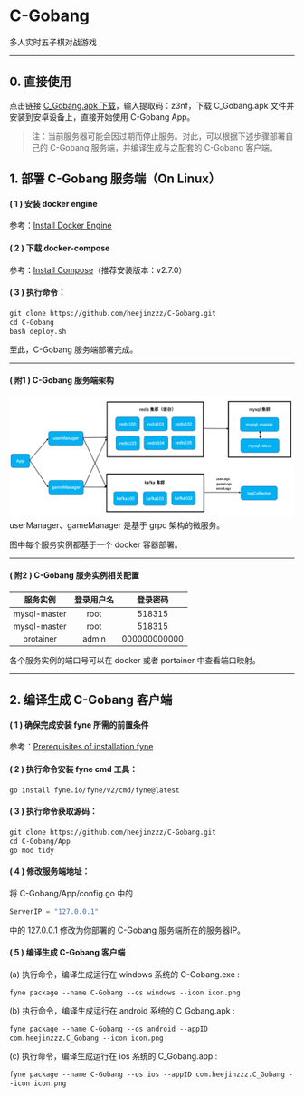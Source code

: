 # C-Gobang
多人实时五子棋对战游戏

---

## 0. 直接使用
点击链接 [C_Gobang.apk 下载](https://pan.xunlei.com/s/VNCyoSPqTtkvTCYFWerEarHbA1)，输入提取码：z3nf，下载 C_Gobang.apk 文件并安装到安卓设备上，直接开始使用 C-Gobang App。

> 注：当前服务器可能会因过期而停止服务。对此，可以根据下述步骤部署自己的 C-Gobang 服务端，并编译生成与之配套的 C-Gobang 客户端。

## 1. 部署 C-Gobang 服务端（On Linux）
#### ( 1 ) 安装 docker engine
参考：[Install Docker Engine](https://docs.docker.com/engine/install/)
#### ( 2 ) 下载 docker-compose
参考：[Install Compose](https://docs.docker.com/compose/install/linux/)（推荐安装版本：v2.7.0）
#### ( 3 ) 执行命令：
```shell
git clone https://github.com/heejinzzz/C-Gobang.git
cd C-Gobang
bash deploy.sh 
```
至此，C-Gobang 服务端部署完成。

---
#### ( 附1 ) C-Gobang 服务端架构
![C-Gobang 服务端架构图](https://github.com/heejinzzz/C-Gobang/blob/main/architecture.png)
userManager、gameManager 是基于 grpc 架构的微服务。

图中每个服务实例都基于一个 docker 容器部署。

---
#### ( 附2 ) C-Gobang 服务实例相关配置
| 服务实例 | 登录用户名 | 登录密码 |
| :---: | :---: | :---: |
| mysql-master | root | 518315 |
| mysql-master | root | 518315 |
| protainer | admin | 000000000000 |

各个服务实例的端口号可以在 docker 或者 portainer 中查看端口映射。

---
## 2. 编译生成 C-Gobang 客户端
#### ( 1 ) 确保完成安装 fyne 所需的前置条件
参考：[Prerequisites of installation fyne](https://developer.fyne.io/started/#prerequisites)
#### ( 2 ) 执行命令安装 fyne cmd 工具：
```shell
go install fyne.io/fyne/v2/cmd/fyne@latest
```
#### ( 3 ) 执行命令获取源码：
```shell
git clone https://github.com/heejinzzz/C-Gobang.git
cd C-Gobang/App
go mod tidy
```
#### ( 4 ) 修改服务端地址：
将 C-Gobang/App/config.go 中的
```go
ServerIP = "127.0.0.1"
```
中的 127.0.0.1 修改为你部署的 C-Gobang 服务端所在的服务器IP。
#### ( 5 ) 编译生成 C-Gobang 客户端
(a) 执行命令，编译生成运行在 windows 系统的 C-Gobang.exe :

    fyne package --name C-Gobang --os windows --icon icon.png

(b) 执行命令，编译生成运行在 android 系统的 C_Gobang.apk :

    fyne package --name C-Gobang --os android --appID com.heejinzzz.C_Gobang --icon icon.png
    
(c) 执行命令，编译生成运行在 ios 系统的 C_Gobang.app :

    fyne package --name C-Gobang --os ios --appID com.heejinzzz.C_Gobang --icon icon.png
